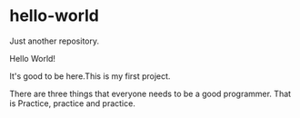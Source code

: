 # hello-world
Just another repository.

Hello World!

It's good to be here.This is my first project.

There are three things that everyone needs to be a good programmer.
That is Practice, practice and practice.
